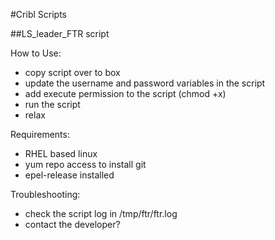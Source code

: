 #Cribl Scripts

##LS_leader_FTR script

How to Use:
- copy script over to box
- update the username and password variables in the script
- add execute permission to the script (chmod +x)
- run the script
- relax

Requirements:
- RHEL based linux
- yum repo access to install git
- epel-release installed

Troubleshooting:
- check the script log in /tmp/ftr/ftr.log
- contact the developer?
